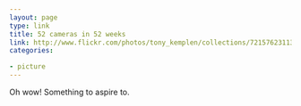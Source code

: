 ```yaml
---
layout: page
type: link
title: 52 cameras in 52 weeks
link: http://www.flickr.com/photos/tony_kemplen/collections/72157623113584240/
categories: 

- picture
---
```

Oh wow! Something to aspire to.
